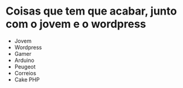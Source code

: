 # Coisas que tem que acabar, junto com o jovem e o wordpress

* Jovem
* Wordpress
* Gamer
* Arduino
* Peugeot 
* Correios
* Cake PHP
